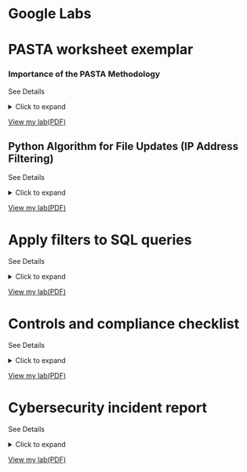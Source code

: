 #          Google Labs   
#  PASTA worksheet exemplar 

### Importance of the PASTA Methodology

See Details
<details>
  <summary>Click to expand</summary>
  

The PASTA (Process for Attack Simulation and Threat Analysis) methodology, as demonstrated in this worksheet, is important for several reasons:

*   **Structured Approach:** It provides a systematic and repeatable process for security analysis, ensuring that all aspects of the application are considered.
*   **Proactive Security:** By identifying threats and vulnerabilities *before* they can be exploited, it enables proactive security measures, reducing the likelihood and impact of successful attacks.
*   **Risk-Based Approach:** It focuses on analyzing risks and their potential impact on the business, allowing for prioritization of security controls based on business needs.
*   **Improved Communication:** The visual diagrams (data flow and attack tree) facilitate communication and understanding of security risks among technical and non-technical stakeholders.
*   **Compliance:** It helps organizations meet compliance requirements, such as PCI-DSS, by demonstrating a structured approach to security assessment.
*   **Comprehensive Coverage:** By covering all stages from defining objectives to implementing controls, it ensures that security is considered throughout the application's lifecycle.

In summary, this PASTA worksheet demonstrates a valuable methodology for identifying, analyzing, and mitigating security risks in applications. It's a crucial tool for building secure systems and protecting sensitive information.

</details>

[View my lab(PDF)](https://docs.google.com/document/d/1RdqmR63vrr6zQLHcyatlzZdnCD9LuEcRCsVzEAB6CJU/edit?usp=sharing)


## Python Algorithm for File Updates (IP Address Filtering)

See Details
<details>
  <summary>Click to expand</summary>

This project describes the development of a Python algorithm designed to filter IP addresses from an allow list file. The algorithm efficiently identifies and removes IP addresses that are no longer authorized to access restricted content.

**Key Steps of the Algorithm:**

1.  **Open the allow list file:** The script opens the file containing the authorized IP addresses using Python's `open()` function and the `with` statement for proper file handling.
2.  **Read file contents:** The contents of the allow list file are read into memory, typically as a string, using the `.read()` method.
3.  **Convert to a list:** The string of IP addresses is converted into a Python list, likely using the `.split()` method to separate IP addresses based on a delimiter (e.g., newline characters).
4.  **Iterate through the remove list:** The script uses a `for` loop to iterate through each IP address in the "remove list."
5.  **Remove matching IPs:** An `if` statement checks if each IP from the remove list exists within the allow list. If a match is found, the IP address is removed from the allow list.
6.  **Update the file:** The updated allow list (now without the removed IPs) is written back to the original file, overwriting its previous contents, using the `.write()` method.

**Importance of This Algorithm:**

This algorithm is crucial for several reasons, particularly in a cybersecurity context:

*   **Access Control:** Allow lists are a fundamental security mechanism for controlling access to resources. This algorithm ensures that only authorized IP addresses can access restricted content or systems.
*   **Automation:** Automating the allow list updating process is essential for efficiency and accuracy, reducing the risk of human error associated with manual edits.
*   **Security Automation and Orchestration (SOAR):** This type of algorithm is often a component of SOAR systems, enabling automated responses to security events.
*   **Dynamic Updates:** The algorithm facilitates dynamic updates to the allow list, allowing for rapid adjustments to access permissions as needed.
*   **Reduced Attack Surface:** By promptly removing unauthorized IP addresses, the algorithm minimizes the risk of unauthorized access and potential attacks.
*   **Maintainability and Scalability:** Using Python and a structured algorithm makes the process easily maintainable and scalable to handle large allow lists and frequent updates.

**Summary of Python Concepts Used:**

*   **File Handling:**
    *   `with` statement: Ensures proper file opening and closing.
    *   `open()` function: Opens files for reading (`"r"`) or writing (`"w"`).
    *   `.read()` method: Reads file contents.
    *   `.write()` method: Writes content to a file.
*   **Data Structures and Control Flow:**
    *   `for` loop: Iterates over lists.
    *   `if` statement: Conditional execution.
    *   `.split()` method: Converts strings to lists.
*   **Functions:** Algorithms can be encapsulated within functions for reusability and modularity.

In conclusion, this project demonstrates a practical application of Python for automating a key security task. It emphasizes the importance of efficient and accurate allow list management for robust access control and a strengthened security posture.

</details>

[View my lab(PDF)](https://docs.google.com/document/d/1XC9zey30RKyeclrGuJmXxkIaQszEcdrpLvxTR9Cj9gg/edit?tab=t.0)


#  Apply filters to SQL queries

See Details
<details>
  <summary>Click to expand</summary>

  ## Applying Filters to SQL Queries for Cybersecurity Analysis

This project demonstrates proficiency in constructing and executing SQL queries to filter and extract specific data, with a focus on applications relevant to cybersecurity analysis. It showcases the use of various SQL clauses, operators, and functions to retrieve targeted information based on diverse criteria.

**Key Operations Demonstrated:**

*   **Retrieving After-Hours Failed Login Attempts:** This demonstrates time-based filtering (using `WHERE` clauses with time comparison operators like `>`, `<`, and `=`) to pinpoint suspicious login activity outside of normal business hours. Example:

    ```sql
    SELECT * FROM LoginAttempts WHERE LoginTime < '18:00:00' AND LoginStatus = 'Failed';
    ```

*   **Retrieving Login Attempts on Specific Dates:** This showcases filtering based on date ranges (using `BETWEEN` or comparison operators with dates) to isolate login attempts within a specific timeframe, crucial for incident investigation. Example:

    ```sql
    SELECT * FROM LoginAttempts WHERE LoginTime BETWEEN '2024-03-10' AND '2024-03-12';
    ```

*   **Retrieving Login Attempts Outside of a Specific Location (e.g., Mexico):** This demonstrates using the `NOT` operator and wildcard characters (e.g., `%`) in `WHERE` clauses to exclude data based on location or other string patterns. Example:

    ```sql
    SELECT * FROM LoginAttempts WHERE NOT Location LIKE 'MEX%';
    ```

*   **Retrieving Employees in Specific Departments (e.g., Marketing, Finance, Sales, excluding IT):** This showcases filtering based on categorical data (department names) using `WHERE` clauses with `=`, `OR`, and `NOT` operators. Examples:

    ```sql
    -- Marketing Employees
    SELECT * FROM Employees WHERE Department = 'Marketing';

    -- Finance OR Sales Employees
    SELECT * FROM Employees WHERE Department = 'Finance' OR Department = 'Sales';

    -- Employees NOT in IT
    SELECT * FROM Employees WHERE NOT Department = 'IT';
    ```

**Importance of SQL Filtering for Cybersecurity:**

SQL filtering is a critical skill for cybersecurity analysts due to its applications in:

*   **Incident Investigation:** Quickly narrow down large log datasets based on specific criteria (timestamps, user IDs, IP addresses, event types) to identify relevant events.
*   **Threat Hunting:** Proactively search for indicators of compromise (IOCs) within system logs and other data sources using pattern matching and filtering.
*   **Security Auditing:** Audit database configurations and access controls to identify users with excessive privileges or misconfigurations.
*   **Compliance Reporting:** Extract necessary data for compliance reports (e.g., PCI-DSS, HIPAA) by filtering based on regulatory requirements.
*   **Data Analysis and Trend Identification:** Identify trends and patterns in security events to predict future attacks or uncover systemic weaknesses.
*   **Efficient Data Extraction:** Extract specific data efficiently, avoiding manual review of extensive datasets.

**Summary of SQL Concepts Demonstrated:**

This project highlights the importance of logical operators (`NOT`, `AND`, `OR`), comparison operators (`=`, `>`, `<`, `BETWEEN`, `LIKE`), and the `WHERE` clause in SQL. These elements are essential for creating precise filters and extracting relevant information. The ability to filter data based on various parameters is crucial for:

*   Conducting thorough incident investigations.
*   Identifying emerging threats.
*   Developing data-driven risk mitigation strategies.

This project demonstrates the practical application of SQL skills in a cybersecurity context, showing how effective data filtering provides valuable insights for security analysis and informed decision-making.

</details>

[View my lab(PDF)](https://docs.google.com/document/d/1QHnoZ4T-RV0SVVCC5t68zwe2wRakQqm90U_CLnSMiAU/edit?usp=sharing)


# Controls and compliance checklist

See Details
<details>
  <summary>Click to expand</summary>

  ## Importance of Controls and Compliance Checklists

These checklists and the associated recommendations are crucial for establishing and maintaining a robust security posture for any organization. They serve as a foundational tool for assessing current security practices, identifying vulnerabilities, and ensuring adherence to relevant industry standards and regulations.

**Why are these checklists important?**

*   **Baseline Security Assessment:** The controls checklist provides a structured way to evaluate the implementation of fundamental security controls. This assessment helps organizations understand their current security posture and identify areas of weakness. By systematically checking for the presence of controls like least privilege, password policies, and intrusion detection systems, organizations can gain a clear picture of their security strengths and weaknesses.
*   **Compliance with Standards and Regulations:** The compliance checklist ensures adherence to crucial industry standards and regulations such as PCI DSS, GDPR, and SOC. Meeting these requirements is not only essential for avoiding legal penalties and reputational damage but also demonstrates a commitment to data protection and security best practices.
*   **Identification of Security Gaps:** By systematically checking for the presence and effectiveness of security controls and comparing them against compliance requirements, these checklists help identify critical security gaps. This allows organizations to proactively address vulnerabilities before they can be exploited by attackers.
*   **Guidance for Security Improvements:** The recommendations section provides actionable steps for improving the organization's security posture. These recommendations are based on industry best practices and address the identified security gaps, providing a roadmap for implementing effective security measures.
*   **Risk Reduction:** Implementing the recommended controls and achieving compliance significantly reduces the likelihood and impact of security incidents. This protects sensitive data, maintains business continuity, and safeguards the organization's reputation.
*   **Support for Audits and Assessments:** These checklists can be used as valuable tools during internal and external security audits and assessments. They provide a standardized framework for evaluating security controls and demonstrating compliance.
*   **Proactive Security Approach:** By focusing on preventative measures and continuous monitoring, these checklists and recommendations promote a proactive security approach. This helps organizations shift from a reactive "break-fix" model to a more robust and resilient security posture.

**In Summary:**

These checklists are not merely a formality; they are essential tools for managing risk, ensuring compliance, and building a strong security foundation. By regularly assessing controls and compliance, organizations can proactively identify and mitigate vulnerabilities, ultimately protecting their valuable data assets and maintaining trust with their customers and stakeholders.

</details>

[View my lab(PDF)](https://docs.google.com/document/d/1baK64ZYJ7_WV1yfbBhWFdvP-WzCMtfJocGtETIhjRMk/edit?usp=sharing)


# Cybersecurity incident report

See Details
<details>
  <summary>Click to expand</summary>

## Cybersecurity Incident Report: Network Interruption Analysis

This report documents an analysis of a network interruption, identifying it as a Denial-of-Service (DoS) attack, specifically a SYN flood. The report explains the technical details of the attack and its impact on the website's functionality.

**Section 1: Identify the Type of Attack**

The observed errors, timeout messages, and the server's unresponsiveness after being overloaded with SYN packets strongly suggest a DoS attack. The specific type of DoS attack is identified as a SYN flood.

**Section 2: Explain How the Attack is Causing the Website to Malfunction**

The normal TCP connection establishment process involves a three-way handshake:

1.  **SYN:** The client sends a SYN packet to the server to initiate a connection.
2.  **SYN-ACK:** The server responds with a SYN-ACK packet, acknowledging the request and allocating resources for the connection.
3.  **ACK:** The client sends an ACK packet back to the server to complete the connection establishment.

A SYN flood attack disrupts this process by overwhelming the server with a large volume of SYN packets. The server responds to each SYN with a SYN-ACK and allocates resources, but it never receives the final ACK from the attacker. This leaves the server with a large number of half-open connections, consuming its resources and preventing it from responding to legitimate connection requests. As a result, legitimate users experience connection timeouts.

Server logs confirm the overload scenario, indicating the server's inability to process legitimate SYN requests and establish new connections, leading to connection timeout messages for visitors.

**Importance of This Report and the Analysis:**

This type of incident report and analysis is crucial for several reasons:

*   **Incident Response:** Documents the details of the security incident for effective response, understanding the scope, impact, and recovery steps.
*   Root Cause Analysis

  </details>

[View my lab(PDF)](https://docs.google.com/document/d/1izEafzURaE2SY-eUa5Yzr3FOUBKAmqhVIkI8h1Q_KGw/edit?usp=sharing)



